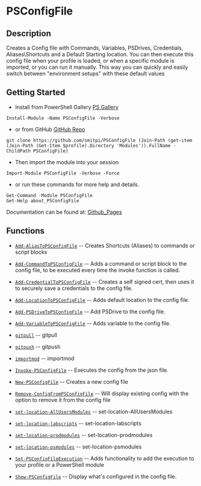 # PSConfigFile
 
## Description
Creates a Config file with Commands, Variables, PSDrives, Credentials, Aliases\Shortcuts and a Default Starting location. You can then execute this config file when your profile is loaded, or when a specific module is imported, or you can run it manually. This way you can quickly and easily switch between "environment setups" with these default values
 
## Getting Started
- Install from PowerShell Gallery [PS Gallery](https://www.powershellgallery.com/packages/PSConfigFile)
```
Install-Module -Name PSConfigFile -Verbose
```
- or from GitHub [GitHub Repo](https://github.com/smitpi/PSConfigFile)
```
git clone https://github.com/smitpi/PSConfigFile (Join-Path (get-item (Join-Path (Get-Item $profile).Directory 'Modules')).FullName -ChildPath PSConfigFile)
```
- Then import the module into your session
```
Import-Module PSConfigFile -Verbose -Force
```
- or run these commands for more help and details.
```
Get-Command -Module PSConfigFile
Get-Help about_PSConfigFile
```
Documentation can be found at: [Github_Pages](https://smitpi.github.io/PSConfigFile)
 
## Functions
- [`Add-AliasToPSConfigFile`](https://smitpi.github.io/PSConfigFile/#Add-AliasToPSConfigFile) -- Creates Shortcuts (Aliases) to commands or script blocks
- [`Add-CommandToPSConfigFile`](https://smitpi.github.io/PSConfigFile/#Add-CommandToPSConfigFile) -- Adds a command or script block to the config file, to be executed every time the invoke function is called.
- [`Add-CredentialToPSConfigFile`](https://smitpi.github.io/PSConfigFile/#Add-CredentialToPSConfigFile) -- Creates a self signed cert, then uses it to securely save a credentials to the config file.
- [`Add-LocationToPSConfigFile`](https://smitpi.github.io/PSConfigFile/#Add-LocationToPSConfigFile) -- Adds default location to the config file.
- [`Add-PSDriveToPSConfigFile`](https://smitpi.github.io/PSConfigFile/#Add-PSDriveToPSConfigFile) -- Add PSDrive to the config file.
- [`Add-VariableToPSConfigFile`](https://smitpi.github.io/PSConfigFile/#Add-VariableToPSConfigFile) -- Adds variable to the config file.
- [`gitpull`](https://smitpi.github.io/PSConfigFile/#gitpull) -- 
gitpull 

- [`gitpush`](https://smitpi.github.io/PSConfigFile/#gitpush) -- 
gitpush 

- [`importmod`](https://smitpi.github.io/PSConfigFile/#importmod) -- 
importmod 

- [`Invoke-PSConfigFile`](https://smitpi.github.io/PSConfigFile/#Invoke-PSConfigFile) -- Executes the config from the json file.
- [`New-PSConfigFile`](https://smitpi.github.io/PSConfigFile/#New-PSConfigFile) -- Creates a new config file
- [`Remove-ConfigFromPSConfigFile`](https://smitpi.github.io/PSConfigFile/#Remove-ConfigFromPSConfigFile) -- Will display existing config with the option to remove it from the config file
- [`set-location-AllUsersModules`](https://smitpi.github.io/PSConfigFile/#set-location-AllUsersModules) -- 
set-location-AllUsersModules 

- [`set-location-labscripts`](https://smitpi.github.io/PSConfigFile/#set-location-labscripts) -- 
set-location-labscripts 

- [`set-location-prodmodules`](https://smitpi.github.io/PSConfigFile/#set-location-prodmodules) -- 
set-location-prodmodules 

- [`set-location-psmodules`](https://smitpi.github.io/PSConfigFile/#set-location-psmodules) -- 
set-location-psmodules 

- [`Set-PSConfigFileExecution`](https://smitpi.github.io/PSConfigFile/#Set-PSConfigFileExecution) -- Adds functionality to add the execution to your profile or a PowerShell module
- [`Show-PSConfigFile`](https://smitpi.github.io/PSConfigFile/#Show-PSConfigFile) -- Display what's configured in the config file.
